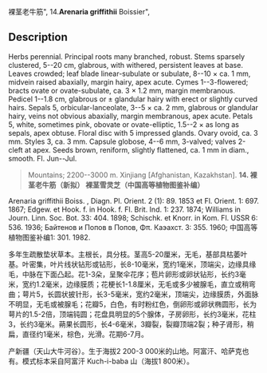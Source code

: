 裸茎老牛筋",
14.**Arenaria griffithii** Boissier",

## Description
Herbs perennial. Principal roots many branched, robust. Stems sparsely clustered, 5--20 cm, glabrous, with withered, persistent leaves at base. Leaves crowded; leaf blade linear-subulate or subulate, 8--10 × ca. 1 mm, midvein raised abaxially, margin hairy, apex acute. Cymes 1--3-flowered; bracts ovate or ovate-subulate, ca. 3 × 1.2 mm, margin membranous. Pedicel 1--1.8 cm, glabrous or ± glandular hairy with erect or slightly curved hairs. Sepals 5, orbicular-lanceolate, 3--5 × ca. 2 mm, glabrous or glandular hairy, veins not obvious abaxially, margin membranous, apex acute. Petals 5, white, sometimes pink, obovate or ovate-elliptic, 1.5--2 × as long as sepals, apex obtuse. Floral disc with 5 impressed glands. Ovary ovoid, ca. 3 mm. Styles 3, ca. 3 mm. Capsule globose, 4--6 mm, 3-valved; valves 2-cleft at apex. Seeds brown, reniform, slightly flattened, ca. 1 mm in diam., smooth. Fl. Jun--Jul.

> Mountains; 2200--3000 m. Xinjiang [Afghanistan, Kazakhstan].
**14. 裸茎老牛筋（新拟） 裸茎雪灵芝（中国高等植物图鉴补编）**

Arenaria griffithii Boiss. , Diagn. Pl. Orient. 2 (1): 89. 1853 et Fl. Orient. 1: 697. 1867; Edgew. et Hook. f. in Hook. f. Fl. Brit. Ind. 1: 237. 1874; Williams in Journ. Linn. Soc. Bot. 33: 404. 1898; Schischk. et Knorr. in Kom. Fl. USSR 6: 536. 1936; Байтенов и Попов в Попов, Φπ. Каэахст. 3: 355. 1960; 中国高等植物图鉴补编1: 301. 1982.

多年生疏散垫状草本。主根长，具分枝。茎高5-20厘米，无毛，基部具枯萎叶基。叶密集，叶片线状钻形或钻形，长8-10毫米，宽约1毫米，顶端尖，边缘具缘毛，中脉在下面凸起。花1-3朵，呈聚伞花序；苞片卵形或卵状钻形，长约3毫米，宽约1.2毫米，边缘膜质；花梗长1-1.8厘米，无毛或多少被腺毛，直立或稍弯曲；萼片5，长圆状披针形，长3-5毫米，宽约2毫米，顶端尖，边缘膜质，外面脉不明显，无毛或被腺毛；花瓣5，白色，有时粉红色，倒卵形或卵状椭圆形，长为萼片的1.5-2倍，顶端钝圆；花盘具明显的5个腺体，子房卵形，长约3毫米，花柱3，长约3毫米。蒴果长圆形，长4-6毫米，3瓣裂，裂瓣顶端2裂；种子肾形，稍扁，直径约1毫米，棕色，光滑。花期6-7月。

产新疆（天山大牛河谷）。生于海拔2 200-3 000米的山地。阿富汗、哈萨克也有。模式标本采自阿富汗 Kuch-i-baba 山（海拔1 800米）。
